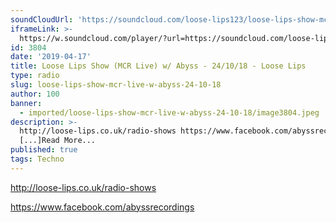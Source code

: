 ```yaml
---
soundCloudUrl: 'https://soundcloud.com/loose-lips123/loose-lips-show-mcr-live-w-abyss-241018'
iframeLink: >-
  https://w.soundcloud.com/player/?url=https://soundcloud.com/loose-lips123/loose-lips-show-mcr-live-w-abyss-241018&color=00aabb&auto_play=false&hide_related=false&show_comments=true&show_user=true&show_reposts=false
id: 3804
date: '2019-04-17'
title: Loose Lips Show (MCR Live) w/ Abyss - 24/10/18 - Loose Lips
type: radio
slug: loose-lips-show-mcr-live-w-abyss-24-10-18
author: 100
banner:
  - imported/loose-lips-show-mcr-live-w-abyss-24-10-18/image3804.jpeg
description: >-
  http://loose-lips.co.uk/radio-shows https://www.facebook.com/abyssrecordings
  [...]Read More...
published: true
tags: Techno
---
```

http://loose-lips.co.uk/radio-shows

https://www.facebook.com/abyssrecordings